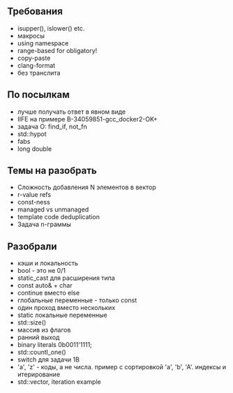 ## Требования

- isupper(), islower() etc.
- макросы
- using namespace
- range-based for obligatory!
- copy-paste
- clang-format
- без транслита

## По посылкам 

- лучше получать ответ в явном виде
- IIFE на примере B-34059851-gcc_docker2-OK+
- задача О: find_if, not_fn
- std::hypot
- fabs
- long double

## Темы на разобрать

- Сложность добавления N элементов в вектор
- r-value refs
- const-ness
- managed vs unmanaged
- template code deduplication
- Задача n-граммы
 
## Разобрали

- кэши и локальность
- bool - это не 0/1
- static_cast для расширения типа
- const auto& + char
- continue вместо else
- глобальные переменные - только const
- один проход вместо нескольких
- static локальные переменные
- std::size()
- массив из флагов
- ранний выход
- binary literals 0b0011'1111;
- std::countl_one()
- switch для задачи 1B
- 'a', 'z' - коды, а не числа. пример с сортировкой 'a', 'b', 'A'. индексы и итерирование
- std::vector<bool>, iteration example
